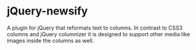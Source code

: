 jQuery-newsify
==============

A plugin for jQuery that reformats text to columns. In contrast to CSS3 columns and jQuery columnizer it is designed to support other media like images inside the columns as well.

